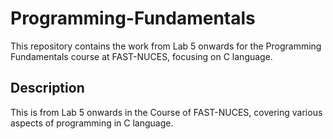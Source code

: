 # Programming-Fundamentals

This repository contains the work from Lab 5 onwards for the Programming Fundamentals course at FAST-NUCES, focusing on C language.

## Description

This is from Lab 5 onwards in the Course of FAST-NUCES, covering various aspects of programming in C language.
